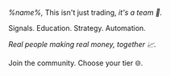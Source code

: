 *%name%\,* This isn\'t just trading\, *it\'s a team 🤝\.*

Signals\. Education\. Strategy\. Automation\.

*Real people making real money\, together 📈\.*

Join the community\. Choose your tier 🌐\.